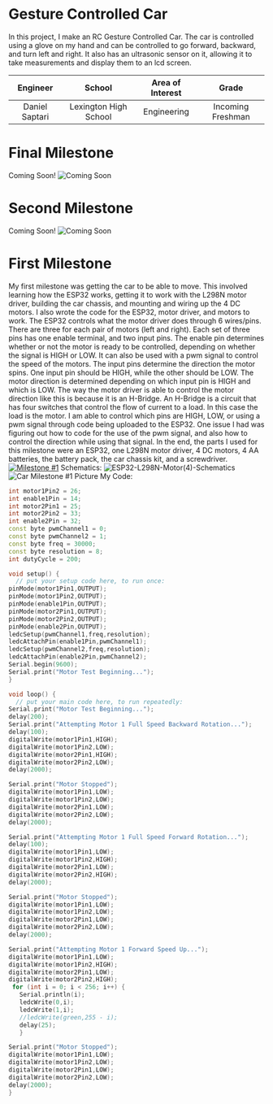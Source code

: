 ﻿# Gesture Controlled Car
In this project, I make an RC Gesture Controlled Car. The car is controlled using a glove on my hand and can be controlled to go forward, backward, and turn left and right. It also has an ultrasonic sensor on it, allowing it to take measurements and display them to an lcd screen.

| **Engineer** | **School** | **Area of Interest** | **Grade** |
|:--:|:--:|:--:|:--:|
| Daniel Saptari | Lexington High School | Engineering | Incoming Freshman

# Final Milestone
Coming Soon!
![Coming Soon](https://images.squarespace-cdn.com/content/v1/591fd77d29687fd09cca478b/1555546030336-YXVPG30KTCM92JW89UTL/ke17ZwdGBToddI8pDm48kDrQ9tfdcvPUv7NgXGP4R2R7gQa3H78H3Y0txjaiv_0fDoOvxcdMmMKkDsyUqMSsMWxHk725yiiHCCLfrh8O1z4YTzHvnKhyp6DaNYroOW3ZGjoBKy3azqku80C789l0gmXcXvEVFTLbYX9CdVcGe4zwrosjp5YtnrvbmlM1LFKb7wNXE8lRZ0Z8l5PIsW3Vw/AdobeStock_139559217.jpeg)

# Second Milestone
 Coming Soon!
![Coming Soon](https://images.squarespace-cdn.com/content/v1/591fd77d29687fd09cca478b/1555546030336-YXVPG30KTCM92JW89UTL/ke17ZwdGBToddI8pDm48kDrQ9tfdcvPUv7NgXGP4R2R7gQa3H78H3Y0txjaiv_0fDoOvxcdMmMKkDsyUqMSsMWxHk725yiiHCCLfrh8O1z4YTzHvnKhyp6Da-NYroOW3ZGjoBKy3azqku80C789l0gmXcXvEVFTLbYX9CdVcGe4zwrosjp5YtnrvbmlM1LFKb7wNXE8lRZ0Z8l5PIsW3Vw/AdobeStock_139559217.jpeg)
# First Milestone
My first milestone was getting the car to be able to move. This involved learning how the ESP32 works, getting it to work with the L298N motor driver, building the car chassis, and mounting and wiring up the 4 DC motors. I also wrote the code for the ESP32, motor driver, and motors to work. The ESP32 controls what the motor driver does through 6 wires/pins. There are three for each pair of motors (left and right). Each set of three pins has one enable terminal, and two input pins. The enable pin determines whether or not the motor is ready to be controlled, depending on whether the signal is HIGH or LOW. It can also be used with a pwm signal to control the speed of the motors. The input pins determine the direction the motor spins. One input pin should be HIGH, while the other should be LOW. The motor direction is determined depending on which input pin is HIGH and which is LOW. The way the motor driver is able to control the motor direction like this is because it is an H-Bridge. An H-Bridge is a circuit that has four switches that control the flow of current to a load. In this case the load is the motor. I am able to control which pins are HIGH, LOW, or using a pwm signal through code being uploaded to the ESP32. One issue I had was figuring out how to code for the use of the pwm signal, and also how to control the direction while using that signal. In the end, the parts I used for this milestone were an ESP32, one L298N motor driver, 4 DC motors, 4 AA batteries, the battery pack, the car chassis kit, and a screwdriver.
[![Milestone #1](https://res.cloudinary.com/marcomontalbano/image/upload/v1626378643/video_to_markdown/images/youtube--YWbhqKimJSA-c05b58ac6eb4c4700831b2b3070cd403.jpg)](https://www.youtube.com/watch?v=YWbhqKimJSA "Milestone #1")
Schematics:
![ESP32-L298N-Motor(4)-Schematics](https://user-images.githubusercontent.com/87206873/125861398-ce9c9933-9027-46c3-ac5f-727f8acb9a88.jpg)
![Car Milestone #1 Picture](https://user-images.githubusercontent.com/87206873/125862108-9747a757-2350-45e2-a597-5f9d5013f07b.jpg)
My Code:
```C++ int motor1Pin1 = 27;
int motor1Pin2 = 26;
int enable1Pin = 14;
int motor2Pin1 = 25;
int motor2Pin2 = 33;
int enable2Pin = 32;
const byte pwmChannel1 = 0;
const byte pwmChannel2 = 1;
const byte freq = 30000;
const byte resolution = 8;
int dutyCycle = 200;

void setup() {
  // put your setup code here, to run once:
pinMode(motor1Pin1,OUTPUT);
pinMode(motor1Pin2,OUTPUT);
pinMode(enable1Pin,OUTPUT);
pinMode(motor2Pin1,OUTPUT);
pinMode(motor2Pin2,OUTPUT);
pinMode(enable2Pin,OUTPUT);
ledcSetup(pwmChannel1,freq,resolution);
ledcAttachPin(enable1Pin,pwmChannel1);
ledcSetup(pwmChannel2,freq,resolution);
ledcAttachPin(enable2Pin,pwmChannel2);
Serial.begin(9600);
Serial.print("Motor Test Beginning...");
}

void loop() {
  // put your main code here, to run repeatedly:
Serial.print("Motor Test Beginning...");
delay(200);
Serial.print("Attempting Motor 1 Full Speed Backward Rotation...");
delay(100);
digitalWrite(motor1Pin1,HIGH);
digitalWrite(motor1Pin2,LOW);
digitalWrite(motor2Pin1,HIGH);
digitalWrite(motor2Pin2,LOW);
delay(2000);

Serial.print("Motor Stopped");
digitalWrite(motor1Pin1,LOW);
digitalWrite(motor1Pin2,LOW);
digitalWrite(motor2Pin1,LOW);
digitalWrite(motor2Pin2,LOW);
delay(2000);

Serial.print("Attempting Motor 1 Full Speed Forward Rotation...");
delay(100);
digitalWrite(motor1Pin1,LOW);
digitalWrite(motor1Pin2,HIGH);
digitalWrite(motor2Pin1,LOW);
digitalWrite(motor2Pin2,HIGH);
delay(2000);

Serial.print("Motor Stopped");
digitalWrite(motor1Pin1,LOW);
digitalWrite(motor1Pin2,LOW);
digitalWrite(motor2Pin1,LOW);
digitalWrite(motor2Pin2,LOW);
delay(2000);

Serial.print("Attempting Motor 1 Forward Speed Up...");
digitalWrite(motor1Pin1,LOW);
digitalWrite(motor1Pin2,HIGH);
digitalWrite(motor2Pin1,LOW);
digitalWrite(motor2Pin2,HIGH);
 for (int i = 0; i < 256; i++) {
   Serial.println(i);
   ledcWrite(0,i);
   ledcWrite(1,i);
   //ledcWrite(green,255 - i);
   delay(25);
   }

Serial.print("Motor Stopped");
digitalWrite(motor1Pin1,LOW);
digitalWrite(motor1Pin2,LOW);
digitalWrite(motor2Pin1,LOW);
digitalWrite(motor2Pin2,LOW);
delay(2000);
}
```
